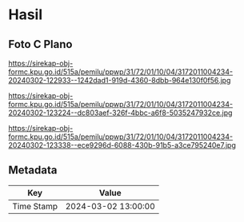 # Hasil

## Foto C Plano

https://sirekap-obj-formc.kpu.go.id/515a/pemilu/ppwp/31/72/01/10/04/3172011004234-20240302-122933--1242dad1-919d-4360-8dbb-964e130f0f56.jpg

https://sirekap-obj-formc.kpu.go.id/515a/pemilu/ppwp/31/72/01/10/04/3172011004234-20240302-123224--dc803aef-326f-4bbc-a6f8-5035247932ce.jpg

https://sirekap-obj-formc.kpu.go.id/515a/pemilu/ppwp/31/72/01/10/04/3172011004234-20240302-123338--ece9296d-6088-430b-91b5-a3ce795240e7.jpg


## Metadata

| Key        | Value               |
| ---------- | ------------------- |
| Time Stamp | 2024-03-02 13:00:00 |



